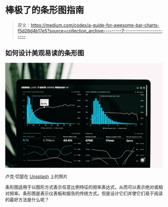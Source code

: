 # 棒极了的条形图指南

> 原文：<https://medium.com/codex/a-guide-for-awesome-bar-charts-f5d26d4b17e5?source=collection_archive---------7----------------------->

## 如何设计美观易读的条形图

![](img/ff4e2bb196093622da704373cfbf674d.png)

卢克·切瑟在 [Unsplash](https://unsplash.com/s/photos/chart?utm_source=unsplash&utm_medium=referral&utm_content=creditCopyText) 上的照片

条形图适用于以图形方式表示任意比例特征的频率表达式，从而可以表示绝对或相对频率。条形图是表示仪表板和报告的传统方式。但是设计它们并使它们易于阅读的最好方法是什么呢？